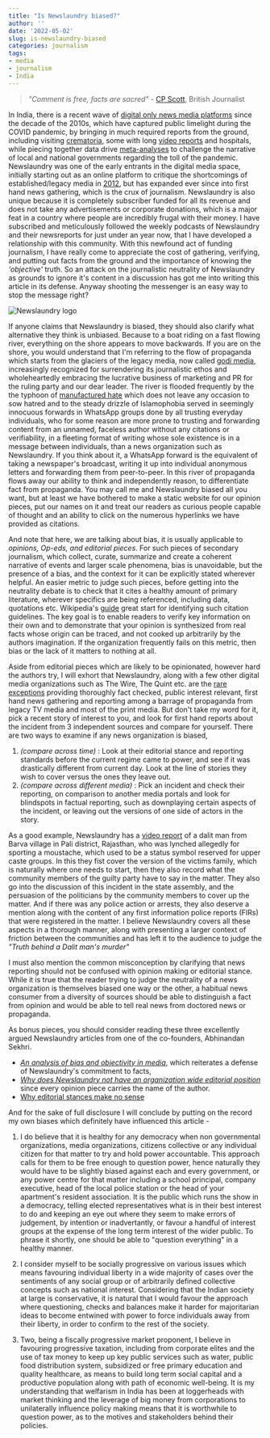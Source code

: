 ```yaml
---
title: "Is Newslaundry biased?"
author: ''
date: '2022-05-02'
slug: is-newslaundry-biased
categories: journalism
tags:
- media
- journalism
- India
---
```


> _"Comment is free, facts are sacred"_ - [CP Scott](https://en.wikipedia.org/wiki/C._P._Scott), British Journalist

In India, there is a recent wave of [digital only news media platforms](https://www.cjr.org/special_report/india_digital_revolution_startups_scoopwhoop_wire_times.php) since the decade of the 2010s, which have captured public limelight during the COVID pandemic, by bringing in much required reports from the ground, including visiting [crematoria](https://www.newslaundry.com/2021/04/27/why-are-journalists-showing-grisly-visuals-of-covid-funerals), some with long [video reports](https://youtu.be/lHWnBU8ZAeo) and hospitals, while piecing together data drive [meta-analyses](https://www.newslaundry.com/2021/07/16/chintan-patel-vivek-kaul-covid-big-data-investigation-second-wave) to challenge the narrative of local and national governments regarding the toll of the pandemic. Newslaundry was one of the early entrants in the digital media space, initially starting out as an online platform to critique the shortcomings of established/legacy media in [2012](https://www.newslaundry.com/2022/02/02/nlat10-join-us-as-we-celebrate-10-years-of-newslaundry), but has expanded ever since into first hand news gathering, which is the crux of journalism. Newslaundry is also unique because it is completely subscriber funded for all its revenue and does not take any advertisements or corporate donations, which is a major feat in a country where people are incredibly frugal with their money. I have subscribed and meticulously followed the weekly podcasts of Newslaundry and their newsreports for just under an year now, that I have developed a relationship with this community. With this newfound act of funding journalism, I have really come to appreciate the cost of gathering, verifying, and putting out facts from the ground and the importance of knowing the _'objective'_ truth. So an attack on the journalistic neutrality of Newslaundry as grounds to ignore it's content in a discussion has got me into writing this article in its defense. Anyway shooting the messenger is an easy way to stop the message right?

![Newslaundry logo](https://upload.wikimedia.org/wikipedia/commons/a/a6/Newslaundry_logo_new_dark_bg.svg)

If anyone claims that Newslaundry is biased, they should also clarify what alternative they think is unbiased. Because to a boat riding on a fast flowing river, everything on the shore appears to move backwards. If you are on the shore, you would understand that I'm referring to the flow of propaganda which starts from the glaciers of the legacy media, now called [godi media](https://thewire.in/media/the-wire-hindi-two-years), increasingly recognized for surrendering its journalistic ethos and wholeheartedly embracing the lucrative business of marketing and PR for the ruling party and our dear leader. The river is flooded frequently by the the typhoon of [manufactured hate](https://www.newslaundry.com/2022/03/11/the-murky-world-of-prashasak-samiti-meet-bjp-and-adityanaths-social-media-warriors-2) which does not leave any occasion to sow hatred and to the steady drizzle of Islamophobia served in seemingly innocuous forwards in WhatsApp groups done by all trusting everyday individuals, who for some reason are more prone to trusting and forwarding content from an unnamed, faceless author without any citations or verifiability, in a fleeting format of writing whose sole existence is in a message between individuals, than a news organization such as Newslaundry. If you think about it, a WhatsApp forward is the equivalent of taking a newspaper's broadcast, writing it up into individual anonymous letters and forwarding them from peer-to-peer. In this river of propaganda flows away our ability to think and independently reason, to differentiate fact from propaganda. You may call me and Newslaundry biased all you want, but at least we have bothered to make a static website for our opinion pieces, put our names on it and treat our readers as curious people capable of thought and an ability to click on the numerous hyperlinks we have provided as citations.

And note that here, we are talking about bias, it is usually applicable to _opinions, Op-eds, and editorial pieces_. For such pieces of secondary journalism, which collect, curate, summarize and create a coherent narrative of events and larger scale phenomena, bias is unavoidable, but the presence of a bias, and the context for it can be explicitly stated wherever helpful. An easier metric to judge such pieces, before getting into the neutrality debate is to check that it cites a healthy amount of primary literature, wherever specifics are being referenced, including data, quotations etc. Wikipedia's [guide](https://en.wikipedia.org/wiki/Wikipedia:Citing_sources) great start for identifying such citation guidelines. The key goal is to enable readers to verify key information on their own and to demonstrate that your opinion is synthesized from real facts whose origin can be traced, and not cooked up arbitrarily by the authors imagination. If the organization frequently fails on this metric, then bias or the lack of it matters to nothing at all.

Aside from editorial pieces which are likely to be opinionated, however hard the authors try, I will exhort that Newslaundry, along with a few other digital media organizations such as The Wire, The Quint etc. are the [rare exceptions](https://niemanreports.org/articles/in-india-the-last-few-bastions-of-the-free-press-stand-guard-against-rising-authoritarianism/) providing thoroughly fact checked, public interest relevant, first hand news gathering and reporting among a barrage of propaganda from legacy TV media and most of the print media. But don't take my word for it, pick a recent story of interest to you, and look for first hand reports about the incident from 3 independent sources and compare for yourself. There are two ways to examine if any news organization is biased, 

1. _(compare across time)_ : Look at their editorial stance and reporting standards before the current regime came to power, and see if it was drastically different from current day. Look at the line of stories they wish to cover versus the ones they leave out.
2. _(compare across different media)_ : Pick an incident and check their reporting, on comparison to another media portals and look for blindspots in factual reporting, such as downplaying certain aspects of the incident, or leaving out the versions of one side of actors in the story. 

As a good example, Newslaundry has a [video report](https://www.newslaundry.com/2022/04/07/truth-behind-dalit-mans-murder-over-moustache-and-a-village-bitterly-divided-in-rajasthan) of a dalit man from Barva village in Pali district, Rajasthan, who was lynched allegedly for sporting a moustache, which used to be a status symbol reserved for upper caste groups. In this they fist cover the version of the victims family, which is naturally where one needs to start, then they also record what the community members of the guilty party have to say in the matter. They also go into the discussion of this incident in the state assembly, and the persuasion of the politicians by the community members to cover up the matter. And if there was any police action or arrests, they also deserve a mention along with the content of any first information police reports (FIRs) that were registered in the matter. I believe Newslaundry covers all these aspects in a thorough manner, along with presenting a larger context of friction between the communities and has left it to the audience to judge the _"Truth behind a Dalit man's murder"_

I must also mention the common misconception by clarifying that news reporting should not be confused with opinion making or editorial stance. While it is true that the reader trying to judge the neutrality of a news organization is themselves biased one way or the other, a habitual news consumer from a diversity of sources should be able to distinguish a fact from opinion and would be able to tell real news from doctored news or propaganda.

As bonus pieces, you should consider reading these three excellently argued Newslaundry articles from one of the co-founders, Abhinandan Sekhri. 
- _[An analysis of bias and objectivity in media](https://www.newslaundry.com/2021/12/17/on-bias-objectivity-and-where-newslaundry-falls-on-the-ideological-spectrum)_, which reiterates a defense of Newslaundry's commitment to facts, 
- _[Why does Newslaundry not have an organization wide editorial position](https://www.newslaundry.com/2021/05/31/why-dont-we-have-a-newslaundry-editorial-position)_ since every opinion piece carries the name of the author. 
- [Why editorial stances make no sense](https://www.newslaundry.com/2014/06/28/our-position-on-newslaundry)


And for the sake of full disclosure I will conclude by putting on the record my own biases which definitely have influenced this article -

1. I do believe that it is healthy for any democracy when non governmental organizations, media organizations, citizens collective or any individual citizen for that matter to try and hold power accountable. This approach calls for them to be free enough to question power, hence naturally they would have to be slightly biased against each and every government, or any power centre for that matter including a school principal, company executive, head of the local police station or the head of your apartment's resident association. It is the public which runs the show in a democracy, telling elected representatives what is in their best interest to do and keeping an eye out where they seem to make errors of judgement, by intention or inadvertantly, or favour a handful of interest groups at the expense of the long term interest of the wider public. To phrase it shortly, one should be able to "question everything" in a healthy manner.

2. I consider myself to be socially progressive on various issues which means favouring individual liberty in a wide majority of cases over the sentiments of any social group or of arbitrarily defined collective concepts such as national interest. Considering that the Indian society at large is conservative, it is natural that I would favour the approach where questioning, checks and balances make it harder for majoritarian ideas to become entwined with power to force individuals away from their liberty, in order to confirm to the rest of the society. 

3. Two, being a fiscally progressive market proponent, I believe in favouring progressive taxation, including from corporate elites and the use of tax money to keep up key public services such as water, public food distribution system, subsidized or free primary education and quality healthcare, as means to build long term social capital and a productive population along with path of economic well-being. It is my understanding that welfarism in India has been at loggerheads with market thinking and the leverage of big money from corporations to unilaterally influence policy making means that it is worthwhile to question power, as to the motives and stakeholders behind their policies.

